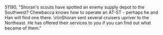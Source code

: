 ﻿51190, "Shoran's scouts have spotted an enemy supply depot to the Southwest? Chewbacca knows how to operate an AT-ST - perhaps he and Han will find one there. \n\nShoran sent several cruisers upriver to the Northeast.  He has offered their services to you if you can find out what became of them."


